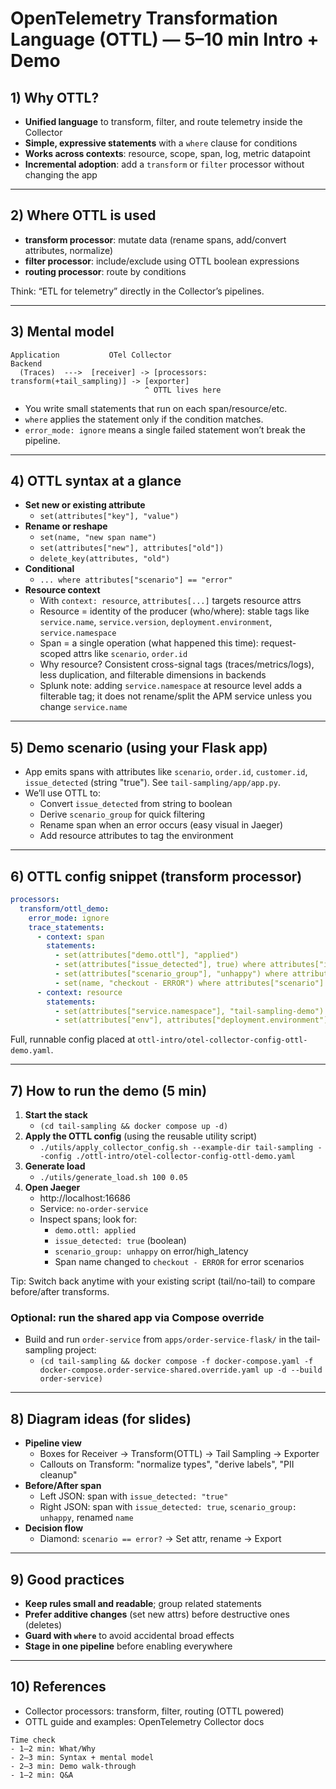 # OpenTelemetry Transformation Language (OTTL) — 5–10 min Intro + Demo

## 1) Why OTTL?

- __Unified language__ to transform, filter, and route telemetry inside the Collector
- __Simple, expressive statements__ with a `where` clause for conditions
- __Works across contexts__: resource, scope, span, log, metric datapoint
- __Incremental adoption__: add a `transform` or `filter` processor without changing the app

---

## 2) Where OTTL is used

- __transform processor__: mutate data (rename spans, add/convert attributes, normalize)
- __filter processor__: include/exclude using OTTL boolean expressions
- __routing processor__: route by conditions

Think: “ETL for telemetry” directly in the Collector’s pipelines.

---

## 3) Mental model

```
Application           OTel Collector                                   Backend
  (Traces)  --->  [receiver] -> [processors: transform(+tail_sampling)] -> [exporter]
                              ^ OTTL lives here
```

- You write small statements that run on each span/resource/etc.
- `where` applies the statement only if the condition matches.
- `error_mode: ignore` means a single failed statement won’t break the pipeline.

---

## 4) OTTL syntax at a glance

- __Set new or existing attribute__
  - `set(attributes["key"], "value")`
- __Rename or reshape__
  - `set(name, "new span name")`
  - `set(attributes["new"], attributes["old"])`
  - `delete_key(attributes, "old")`
- __Conditional__
  - `... where attributes["scenario"] == "error"`
- __Resource context__
  - With `context: resource`, `attributes[...]` targets resource attrs
  - Resource = identity of the producer (who/where): stable tags like `service.name`, `service.version`, `deployment.environment`, `service.namespace`
  - Span = a single operation (what happened this time): request-scoped attrs like `scenario`, `order.id`
  - Why resource? Consistent cross-signal tags (traces/metrics/logs), less duplication, and filterable dimensions in backends
  - Splunk note: adding `service.namespace` at resource level adds a filterable tag; it does not rename/split the APM service unless you change `service.name`

---

## 5) Demo scenario (using your Flask app)

- App emits spans with attributes like `scenario`, `order.id`, `customer.id`, `issue_detected` (string "true"). See `tail-sampling/app/app.py`.
- We’ll use OTTL to:
  - Convert `issue_detected` from string to boolean
  - Derive `scenario_group` for quick filtering
  - Rename span when an error occurs (easy visual in Jaeger)
  - Add resource attributes to tag the environment

---

## 6) OTTL config snippet (transform processor)

```yaml
processors:
  transform/ottl_demo:
    error_mode: ignore
    trace_statements:
      - context: span
        statements:
          - set(attributes["demo.ottl"], "applied")
          - set(attributes["issue_detected"], true) where attributes["issue_detected"] == "true"
          - set(attributes["scenario_group"], "unhappy") where attributes["scenario"] == "error" or attributes["scenario"] == "high_latency"
          - set(name, "checkout - ERROR") where attributes["scenario"] == "error"
      - context: resource
        statements:
          - set(attributes["service.namespace"], "tail-sampling-demo")
          - set(attributes["env"], attributes["deployment.environment"]) where attributes["deployment.environment"] != nil
```

Full, runnable config placed at `ottl-intro/otel-collector-config-ottl-demo.yaml`.

---

## 7) How to run the demo (5 min)

1. __Start the stack__
   - `(cd tail-sampling && docker compose up -d)`
2. __Apply the OTTL config__ (using the reusable utility script)
   - `./utils/apply_collector_config.sh --example-dir tail-sampling --config ./ottl-intro/otel-collector-config-ottl-demo.yaml`
3. __Generate load__
   - `./utils/generate_load.sh 100 0.05`
4. __Open Jaeger__
   - http://localhost:16686
   - Service: `no-order-service`
   - Inspect spans; look for:
     - `demo.ottl: applied`
     - `issue_detected: true` (boolean)
     - `scenario_group: unhappy` on error/high_latency
     - Span name changed to `checkout - ERROR` for error scenarios

Tip: Switch back anytime with your existing script (tail/no-tail) to compare before/after transforms.

### Optional: run the shared app via Compose override

- Build and run `order-service` from `apps/order-service-flask/` in the tail-sampling project:
  - `(cd tail-sampling && docker compose -f docker-compose.yaml -f docker-compose.order-service-shared.override.yaml up -d --build order-service)`

---

## 8) Diagram ideas (for slides)

- __Pipeline view__
  - Boxes for Receiver -> Transform(OTTL) -> Tail Sampling -> Exporter
  - Callouts on Transform: "normalize types", "derive labels", "PII cleanup"
- __Before/After span__
  - Left JSON: span with `issue_detected: "true"`
  - Right JSON: span with `issue_detected: true`, `scenario_group: unhappy`, renamed `name`
- __Decision flow__
  - Diamond: `scenario == error?` -> Set attr, rename -> Export

---

## 9) Good practices

- __Keep rules small and readable__; group related statements
- __Prefer additive changes__ (set new attrs) before destructive ones (deletes)
- __Guard with `where`__ to avoid accidental broad effects
- __Stage in one pipeline__ before enabling everywhere

---

## 10) References

- Collector processors: transform, filter, routing (OTTL powered)
- OTTL guide and examples: OpenTelemetry Collector docs

```
Time check
- 1–2 min: What/Why
- 2–3 min: Syntax + mental model
- 2–3 min: Demo walk-through
- 1–2 min: Q&A
```

